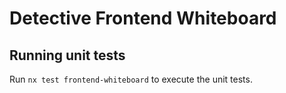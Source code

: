 # Detective Frontend Whiteboard

## Running unit tests

Run `nx test frontend-whiteboard` to execute the unit tests.
